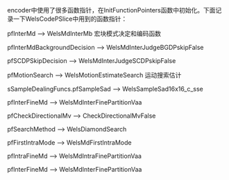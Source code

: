 encoder中使用了很多函数指针，在InitFunctionPointers函数中初始化。下面记录一下WelsCodePSlice中用到的函数指针：

pfInterMd --> WelsMdInterMb 宏块模式决定和编码函数

pfInterMdBackgroundDecision --> WelsMdInterJudgeBGDPskipFalse

pfSCDPSkipDecision --> WelsMdInterJudgeSCDPskipFalse

pfMotionSearch --> WelsMotionEstimateSearch 运动搜索估计

sSampleDealingFuncs.pfSampleSad --> WelsSampleSad16x16_c_sse

pfInterFineMd --> WelsMdInterFinePartitionVaa

pfCheckDirectionalMv --> CheckDirectionalMvFalse

pfSearchMethod --> WelsDiamondSearch

pfFirstIntraMode --> WelsMdFirstIntraMode

pfIntraFineMd --> WelsMdIntraFinePartitionVaa

pfInterFineMd --> WelsMdInterFinePartitionVaa